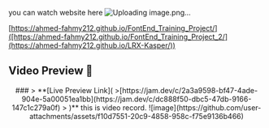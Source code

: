 you can watch website here 
![Uploading image.png…]()

[https://ahmed-fahmy212.github.io/FontEnd_Training_Project/]([https://ahmed-fahmy212.github.io/FontEnd_Training_Project_2/](https://ahmed-fahmy212.github.io/LRX-Kasper/))


## Video Preview 🎉

<div align="center">
### > **[Live Preview Link](
>[https://jam.dev/c/2a3a9598-bf47-4ade-904e-5a00051ea1bb](https://jam.dev/c/dc888f50-dbc5-47db-9166-147c1c279a0f)
> )**
this is video record.
![image](https://github.com/user-attachments/assets/f10d7551-20c9-4858-958c-f75e9136b466)

</div>
